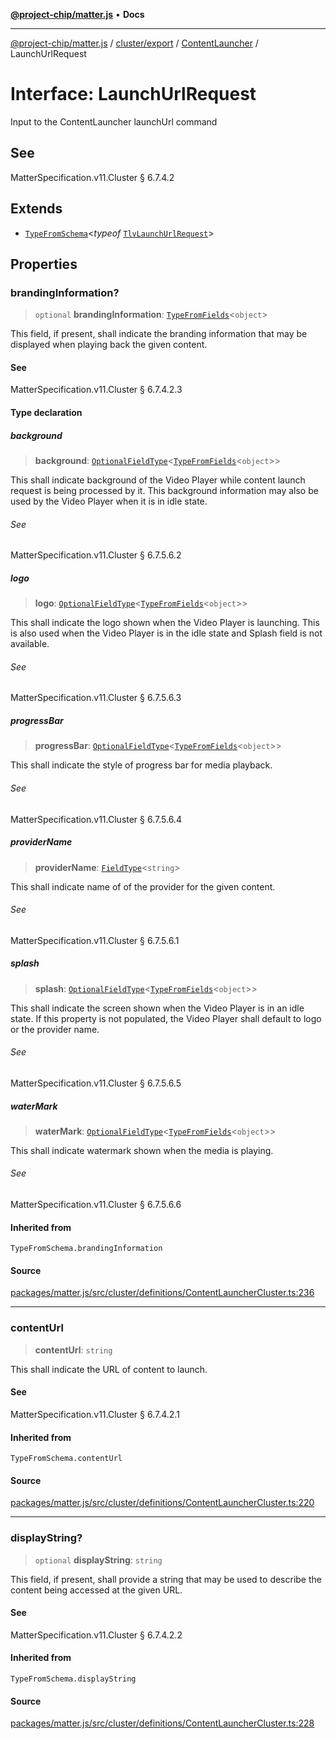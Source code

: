 [**@project-chip/matter.js**](../../../../../README.md) • **Docs**

***

[@project-chip/matter.js](../../../../../modules.md) / [cluster/export](../../../README.md) / [ContentLauncher](../README.md) / LaunchUrlRequest

# Interface: LaunchUrlRequest

Input to the ContentLauncher launchUrl command

## See

MatterSpecification.v11.Cluster § 6.7.4.2

## Extends

- [`TypeFromSchema`](../../../../../tlv/export/README.md#typefromschemas)\<*typeof* [`TlvLaunchUrlRequest`](../README.md#tlvlaunchurlrequest)\>

## Properties

### brandingInformation?

> `optional` **brandingInformation**: [`TypeFromFields`](../../../../../tlv/export/README.md#typefromfieldsf)\<`object`\>

This field, if present, shall indicate the branding information that may be displayed when playing back the
given content.

#### See

MatterSpecification.v11.Cluster § 6.7.4.2.3

#### Type declaration

##### background

> **background**: [`OptionalFieldType`](../../../../../tlv/export/interfaces/OptionalFieldType.md)\<[`TypeFromFields`](../../../../../tlv/export/README.md#typefromfieldsf)\<`object`\>\>

This shall indicate background of the Video Player while content launch request is being processed by it.
This background information may also be used by the Video Player when it is in idle state.

###### See

MatterSpecification.v11.Cluster § 6.7.5.6.2

##### logo

> **logo**: [`OptionalFieldType`](../../../../../tlv/export/interfaces/OptionalFieldType.md)\<[`TypeFromFields`](../../../../../tlv/export/README.md#typefromfieldsf)\<`object`\>\>

This shall indicate the logo shown when the Video Player is launching. This is also used when the Video
Player is in the idle state and Splash field is not available.

###### See

MatterSpecification.v11.Cluster § 6.7.5.6.3

##### progressBar

> **progressBar**: [`OptionalFieldType`](../../../../../tlv/export/interfaces/OptionalFieldType.md)\<[`TypeFromFields`](../../../../../tlv/export/README.md#typefromfieldsf)\<`object`\>\>

This shall indicate the style of progress bar for media playback.

###### See

MatterSpecification.v11.Cluster § 6.7.5.6.4

##### providerName

> **providerName**: [`FieldType`](../../../../../tlv/export/interfaces/FieldType.md)\<`string`\>

This shall indicate name of of the provider for the given content.

###### See

MatterSpecification.v11.Cluster § 6.7.5.6.1

##### splash

> **splash**: [`OptionalFieldType`](../../../../../tlv/export/interfaces/OptionalFieldType.md)\<[`TypeFromFields`](../../../../../tlv/export/README.md#typefromfieldsf)\<`object`\>\>

This shall indicate the screen shown when the Video Player is in an idle state. If this property is not
populated, the Video Player shall default to logo or the provider name.

###### See

MatterSpecification.v11.Cluster § 6.7.5.6.5

##### waterMark

> **waterMark**: [`OptionalFieldType`](../../../../../tlv/export/interfaces/OptionalFieldType.md)\<[`TypeFromFields`](../../../../../tlv/export/README.md#typefromfieldsf)\<`object`\>\>

This shall indicate watermark shown when the media is playing.

###### See

MatterSpecification.v11.Cluster § 6.7.5.6.6

#### Inherited from

`TypeFromSchema.brandingInformation`

#### Source

[packages/matter.js/src/cluster/definitions/ContentLauncherCluster.ts:236](https://github.com/project-chip/matter.js/blob/7a8cbb56b87d4ccf34bec5a9a95ab40a1711324f/packages/matter.js/src/cluster/definitions/ContentLauncherCluster.ts#L236)

***

### contentUrl

> **contentUrl**: `string`

This shall indicate the URL of content to launch.

#### See

MatterSpecification.v11.Cluster § 6.7.4.2.1

#### Inherited from

`TypeFromSchema.contentUrl`

#### Source

[packages/matter.js/src/cluster/definitions/ContentLauncherCluster.ts:220](https://github.com/project-chip/matter.js/blob/7a8cbb56b87d4ccf34bec5a9a95ab40a1711324f/packages/matter.js/src/cluster/definitions/ContentLauncherCluster.ts#L220)

***

### displayString?

> `optional` **displayString**: `string`

This field, if present, shall provide a string that may be used to describe the content being accessed at
the given URL.

#### See

MatterSpecification.v11.Cluster § 6.7.4.2.2

#### Inherited from

`TypeFromSchema.displayString`

#### Source

[packages/matter.js/src/cluster/definitions/ContentLauncherCluster.ts:228](https://github.com/project-chip/matter.js/blob/7a8cbb56b87d4ccf34bec5a9a95ab40a1711324f/packages/matter.js/src/cluster/definitions/ContentLauncherCluster.ts#L228)
